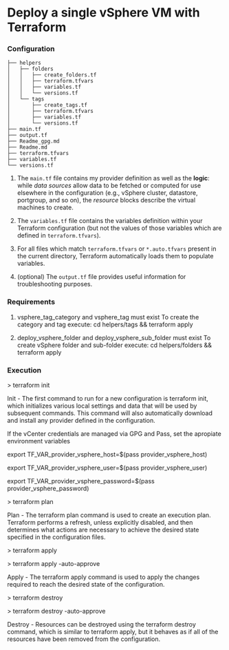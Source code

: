 # Deploy a single vSphere VM with Terraform

### Configuration
```
├── helpers
│   ├── folders
│   │   ├── create_folders.tf
│   │   ├── terraform.tfvars
│   │   ├── variables.tf
│   │   └── versions.tf
│   └── tags
│       ├── create_tags.tf
│       ├── terraform.tfvars
│       ├── variables.tf
│       └── versions.tf
├── main.tf
├── output.tf
├── Readme_gpg.md
├── Readme.md
├── terraform.tfvars
├── variables.tf
└── versions.tf
```

1. The `main.tf` file contains my provider definition as well as the **logic**: while _data sources_ allow data to be fetched or computed for use elsewhere in the configuration (e.g., vSphere cluster, datastore, portgroup, and so on), the _resource_ blocks describe the virtual machines to create. 

2. The `variables.tf` file contains the variables definition within your Terraform configuration (but not the values of those variables which are defined in  `terraform.tfvars`).

3. For all files which match `terraform.tfvars` or `*.auto.tfvars` present in the current directory, Terraform automatically loads them to populate variables. 

4. (optional) The `output.tf` file provides useful information for troubleshooting purposes.

### Requirements

1. vsphere_tag_category and vsphere_tag must exist
   To create the category and tag execute: cd helpers/tags && terraform apply

2. deploy_vsphere_folder and deploy_vsphere_sub_folder must exist
   To create vSphere folder and sub-folder execute: cd helpers/folders && terraform apply

### Execution

   \> terraform init

Init - The first command to run for a new configuration is terraform init, which initializes various local settings and data that will be used by subsequent commands. This command will also automatically download and install any provider defined in the configuration.

   If the vCenter credentials are managed via GPG and Pass, set the apropiate environment variables

   export TF_VAR_provider_vsphere_host=$(pass provider_vsphere_host)

   export TF_VAR_provider_vsphere_user=$(pass provider_vsphere_user)

   export TF_VAR_provider_vsphere_password=$(pass provider_vsphere_password)

\> terraform plan

Plan - The terraform plan command is used to create an execution plan. Terraform performs a refresh, unless explicitly disabled, and then determines what actions are necessary to achieve the desired state specified in the configuration files.

   \> terraform apply

   \> terraform apply -auto-approve

Apply - The terraform apply command is used to apply the changes required to reach the desired state of the configuration.

   \> terraform destroy

   \> terraform destroy -auto-approve

Destroy - Resources can be destroyed using the terraform destroy command, which is similar to terraform apply, but it behaves as if all of the resources have been removed from the configuration.
